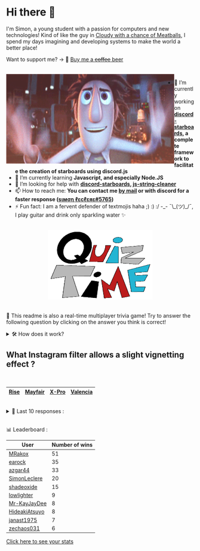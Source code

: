 # Hi there 👋

I'm Simon, a young student with a passion for computers and new technologies!
Kind of like the guy in [Cloudy with a chance of Meatballs](https://www.youtube.com/watch?v=dQw4w9WgXcQ), I spend my days imagining and developing systems to make the world a better place!

Want to support me? -> 🍺 [Buy me a ~~coffee~~ beer](https://www.buymeacoffee.com/SimonLeclere)

<br>

<img width="450" height="240" src="./assets/cloudyWithAChanceOfMeatBalls.gif" align=left>

- 🔭 I’m currently working on **[discord-starboards](https://github.com/SimonLeclere/discord-starboards), a complete framework to facilitate the creation of starboards using discord.js**
- 🌱 I’m currently learning **Javascript, and especially Node.JS**
- 🤔 I’m looking for help with **[discord-starboards](https://github.com/SimonLeclere/discord-starboards), [js-string-cleaner](https://github.com/SimonLeclere/Js-String-Cleaner)**
- 📫 How to reach me: **You can contact me [by mail](mailto:simon-leclere@orange.fr) or with discord for a faster response ([sιмση ℓεcℓεяε#5765](https://discord.com/invite/U2VGrkT))**
- ⚡ Fun fact: I am a fervent defender of textmojis haha ;) :) :/ -\_- ¯\\\_(ツ)\_/¯, I play guitar and drink only sparkling water ✨

<br>

<center><img width="280" height="187" src="./assets/quizTime.gif"></center>

<br>

🎲 This readme is also a real-time multiplayer trivia game! Try to answer the following question by clicking on the answer you think is correct!
<details>
  <summary>🛠️ How does it work?</summary>
  Each answer is a link to a pre-filled issue. When you press "Submit new issue", it triggers a Github action workflow that compares your answer with the correct answer, finds a new question and updates the readme.md file. Not bad huh?! This whole process only takes about 20 seconds!
</details>

## What Instagram filter allows a slight vignetting effect ?

<br>

| [Rise](https://github.com/SimonLeclere/SimonLeclere/issues/new?title=quiz%7C664%7CRise&body=Just%20click%20'Submit%20new%20issue'.) | [Mayfair](https://github.com/SimonLeclere/SimonLeclere/issues/new?title=quiz%7C664%7CMayfair&body=Just%20click%20'Submit%20new%20issue'.) | [X-Pro](https://github.com/SimonLeclere/SimonLeclere/issues/new?title=quiz%7C664%7CX-Pro&body=Just%20click%20'Submit%20new%20issue'.) | [Valencia](https://github.com/SimonLeclere/SimonLeclere/issues/new?title=quiz%7C664%7CValencia&body=Just%20click%20'Submit%20new%20issue'.) |
| - | - | - | - | 

<br>

<details>
  <summary>📒 Last 10 responses :</summary>

- **janast3369** answered **Hashtags-stickers** to `What clickable link can we now apply to a photo on Instagram ?` (Good answer)
- **janast3369** answered **Olivier Martinez** to `Which French actor was the companion of Halle Berry and Kylie Minogue ?` (Good answer)
- **janast3369** answered **Multiplication** to `Which arithmetic operation makes it possible to calculate the product of two numbers ?` (Good answer)
- **janast3369** answered **Blowfish** to `What algorithm was added for password encryption on OpenBSD ?` (Good answer)
- **pranav-bot-code** answered **Bixente Lizarazu** to `Which football player was nicknamed Petit Bison by Emmanuel Petit ?` (Good answer)
- **sohamsuvarna** answered **Tintin in Tibet** to `In what adventure does Tintin find himself facing an impressive Yeti ?` (Good answer)
- **sohamsuvarna** answered **Cap** to `What does Captain Haddock, Tintin's best friend, wear on his head ?` (Good answer)
- **sohamsuvarna** answered **20,000** to `How many species of bees are listed so far on the planet ?` (Good answer)
- **TesseractB** answered **Chinese** to `What is the nationality of the inhabitants of Taiwan, also called Formosa ?` (Good answer)
- **SimonLeclere** answered **1964** to `What year was Brad Pitt born in Shawnee, Oklahoma ?` (Wrong answer)

</details>

<br>

📊 Leaderboard :

| User | Number of wins |
|-|-|
| [MRakox](https://github.com/MRakox) | 51 |
| [earock](https://github.com/earock) | 35 |
| [azgar44](https://github.com/azgar44) | 33 |
| [SimonLeclere](https://github.com/SimonLeclere) | 20 |
| [shadeoxide](https://github.com/shadeoxide) | 15 |
| [lowlighter](https://github.com/lowlighter) | 9 |
| [Mr-KayJayDee](https://github.com/Mr-KayJayDee) | 8 |
| [HideakiAtsuyo](https://github.com/HideakiAtsuyo) | 8 |
| [janast1975](https://github.com/janast1975) | 7 |
| [zechaos031](https://github.com/zechaos031) | 6 |

[Click here to see your stats](https://github.com/SimonLeclere/SimonLeclere/issues/new?title=MyStats&body=Just%20click%20%27Submit%20new%20issue%27.)
